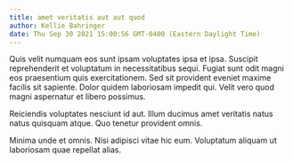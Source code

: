 ```yaml
---
title: amet veritatis aut aut quod
author: Kellie Bahringer
date: Thu Sep 30 2021 15:00:56 GMT-0400 (Eastern Daylight Time)
---
```

Quis velit numquam eos sunt ipsam voluptates ipsa et ipsa. Suscipit reprehenderit et voluptatum in necessitatibus sequi. Fugiat sunt odit magni eos praesentium quis exercitationem. Sed sit provident eveniet maxime facilis sit sapiente. Dolor quidem laboriosam impedit qui. Velit vero quod magni aspernatur et libero possimus.

 Reiciendis voluptates nesciunt id aut. Illum ducimus amet veritatis natus natus quisquam atque. Quo tenetur provident omnis.

 Minima unde et omnis. Nisi adipisci vitae hic eum. Voluptatum aliquam ut laboriosam quae repellat alias.